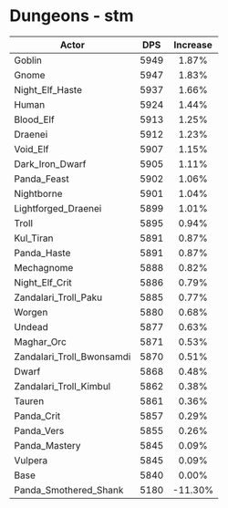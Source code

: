 # Dungeons - stm
| Actor | DPS | Increase |
|---|:---:|:---:|
|Goblin|5949|1.87%|
|Gnome|5947|1.83%|
|Night_Elf_Haste|5937|1.66%|
|Human|5924|1.44%|
|Blood_Elf|5913|1.25%|
|Draenei|5912|1.23%|
|Void_Elf|5907|1.15%|
|Dark_Iron_Dwarf|5905|1.11%|
|Panda_Feast|5902|1.06%|
|Nightborne|5901|1.04%|
|Lightforged_Draenei|5899|1.01%|
|Troll|5895|0.94%|
|Kul_Tiran|5891|0.87%|
|Panda_Haste|5891|0.87%|
|Mechagnome|5888|0.82%|
|Night_Elf_Crit|5886|0.79%|
|Zandalari_Troll_Paku|5885|0.77%|
|Worgen|5880|0.68%|
|Undead|5877|0.63%|
|Maghar_Orc|5871|0.53%|
|Zandalari_Troll_Bwonsamdi|5870|0.51%|
|Dwarf|5868|0.48%|
|Zandalari_Troll_Kimbul|5862|0.38%|
|Tauren|5861|0.36%|
|Panda_Crit|5857|0.29%|
|Panda_Vers|5855|0.26%|
|Panda_Mastery|5845|0.09%|
|Vulpera|5845|0.09%|
|Base|5840|0.00%|
|Panda_Smothered_Shank|5180|-11.30%|
